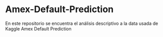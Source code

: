 # Amex-Default-Prediction
En este repositorio se encuentra el análisis descriptivo a la data usada de Kaggle Amex Default Prediction
